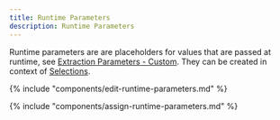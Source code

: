 ```yaml
---
title: Runtime Parameters
description: Runtime Parameters
---
```


Runtime parameters are are placeholders for values that are passed at runtime, see [Extraction Parameters - Custom](../parameters/extraction-parameters.md/#custom).
They can be created in context of [Selections](selections.md).

{% include "components/edit-runtime-parameters.md" %}

{% include "components/assign-runtime-parameters.md" %}
